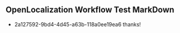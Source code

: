 ## OpenLocalization Workflow Test MarkDown
* 2a127592-9bd4-4d45-a63b-118a0ee19ea6 thanks!

<!--HONumber=Jul16_HO2-->


